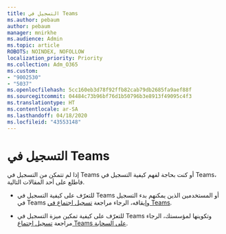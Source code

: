```yaml
---
title: التسجيل في Teams
ms.author: pebaum
author: pebaum
manager: mnirkhe
ms.audience: Admin
ms.topic: article
ROBOTS: NOINDEX, NOFOLLOW
localization_priority: Priority
ms.collection: Adm_O365
ms.custom:
- "9002530"
- "5037"
ms.openlocfilehash: 5cc160eb3d78f92ffb82cab79db2685fa9aef88f
ms.sourcegitcommit: 04484c73b96bf76d1b50796b3e8913f49095c4f3
ms.translationtype: HT
ms.contentlocale: ar-SA
ms.lasthandoff: 04/18/2020
ms.locfileid: "43553148"
---
```

# <a name="recording-in-teams"></a>التسجيل في Teams

إذا لم تتمكن من التسجيل في Teams أو كنت بحاجة لفهم كيفية التسجيل في Teams، فاطلع على أحد المقالات التالية.

- للتعرّف على كيفية التسجيل في Teams أو المستخدمين الذين يمكنهم بدء التسجيل في Teams وإيقافه، الرجاء مراجعة [تسجيل اجتماع في Teams](https://support.office.com/client/34dfbe7f-b07d-4a27-b4c6-de62f1348c24).

- للتعرّف على كيفية تمكين ميزة التسجيل في Teams وتكوينها لمؤسستك، الرجاء مراجعة [تسجيل اجتماع Teams على السحابة](https://docs.microsoft.com/microsoftteams/cloud-recording).
